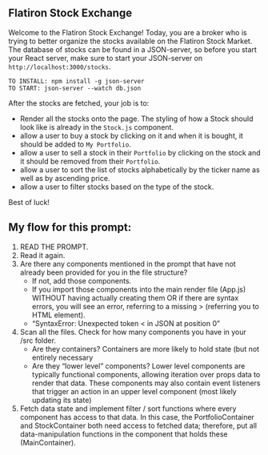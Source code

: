 ## Flatiron Stock Exchange

Welcome to the Flatiron Stock Exchange!
Today, you are a broker who is trying to better organize the stocks available on the Flatiron Stock Market.
The database of stocks can be found in a JSON-server, so before you start your React server, make sure to start your JSON-server on `http://localhost:3000/stocks`.

```
TO INSTALL: npm install -g json-server
TO START: json-server --watch db.json
```

After the stocks are fetched, your job is to:
* Render all the stocks onto the page. The styling of how a Stock should look like is already in the `Stock.js` component.
* allow a user to buy a stock by clicking on it and when it is bought, it should be added to `My Portfolio`.
* allow a user to sell a stock in their `Portfolio` by clicking on the stock and it should be removed from their `Portfolio`.
* allow a user to sort the list of stocks alphabetically by the ticker name as well as by ascending price.
* allow a user to filter stocks based on the type of the stock.

Best of luck!

## My flow for this prompt:

1. READ THE PROMPT.
2. Read it again.
3. Are there any components mentioned in the prompt that have not already been provided for you in the file structure?
    - If not, add those components.
    - If you import those components into the main render file (App.js) WITHOUT having actually creating them OR if there are syntax errors, you will see an error, referring to a missing > (referring you to HTML element).
    - “SyntaxError: Unexpected token < in JSON at position 0”
4. Scan all the files. Check for how many components you have in your /src folder. 
    - Are they containers? Containers are more likely to hold state (but not entirely necessary
    - Are they “lower level” components? Lower level components are typically functional components, allowing iteration over props data to render that data. These components may also contain event listeners that trigger an action in an upper level component (most likely updating its state)
5. Fetch data state and implement filter / sort functions where every component has access to that data. In this case, the PortfolioContainer and StockContainer both need access  to fetched data; therefore, put all data-manipulation functions in the component that holds these (MainContainer). 

